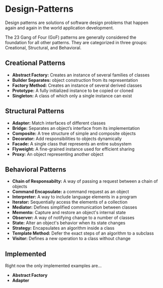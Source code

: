 # Design-Patterns

 Design patterns are solutions of software design problems that happen again and again in the world application development.
 
 The 23 Gang of Four (GoF) patterns are generally considered the foundation for all other patterns. They are categorized in three groups: Creational, Structural, and Behavioral.
 
 ## Creational Patterns
  - **Abstract Factory:**	Creates an instance of several families of classes
  - **Builder	Separates:** object construction from its representation
  - **Factory Method:**	Creates an instance of several derived classes
  - **Prototype:**	A fully initialized instance to be copied or cloned
  - **Singleton:**	A class of which only a single instance can exist

## Structural Patterns

  - **Adapter:**	Match interfaces of different classes
  - **Bridge:**	Separates an object’s interface from its implementation
  - **Composite:**	A tree structure of simple and composite objects
  - **Decorator:**	Add responsibilities to objects dynamically
  - **Facade:**	A single class that represents an entire subsystem
  - **Flyweight:**	A fine-grained instance used for efficient sharing
  - **Proxy:**	An object representing another object
  
 ## Behavioral Patterns
 
  - **Chain of Responsabilty:**	A way of passing a request between a chain of objects
  - **Command	Encapsulate:** a command request as an object
  - **Interpreter:**	A way to include language elements in a program
  - **Iterator:**	Sequentially access the elements of a collection
  - **Mediator:**	Defines simplified communication between classes
  - **Memento:**	Capture and restore an object's internal state
  - **Observer:**	A way of notifying change to a number of classes
  - **State:**	Alter an object's behavior when its state changes
  - **Strategy:**	Encapsulates an algorithm inside a class
  - **Template Method:**	Defer the exact steps of an algorithm to a subclass
  - **Visitor:**	Defines a new operation to a class without change
  
 ## Implemented

Right now the only implemented examples are...

  - **Abstract Factory**
  - **Adapter**
